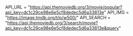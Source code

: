 API_URL = "https://api.themoviedb.org/3/movie/popular?api_key=dc1c29ce98e6e5cf8dedec5d6a33813e"
API_IMG = "https://image.tmdb.org/t/p/w500/"
API_SEARCH = "https://api.themoviedb.org/3/search/movie?api_key=dc1c29ce98e6e5cf8dedec5d6a33813e&query"
